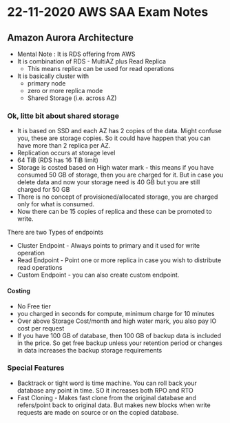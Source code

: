 # 22-11-2020 AWS SAA Exam Notes

## Amazon Aurora Architecture

* Mental Note : It is RDS offering from AWS
* It is combination of RDS - MultiAZ plus Read Replica
  * This means replica can be used for read operations
* It is basically cluster with
  * primary node
  * zero or more replica mode
  * Shared Storage (i.e. across AZ)

### Ok, litte bit about shared storage

* It is based on SSD and each AZ has 2 copies of the data. Might confuse you, these are storage copies. So it could have happen that you can have more than 2 replica per AZ.
* Replication occurs at storage level
* 64 TiB (RDS has 16 TiB limit)
* Storage is costed based on High water mark - this means if you have consumed 50 GB of storage, then you are charged for it. But in case you delete data and now your storage need is 40 GB but you are still charged for 50 GB
* There is no concept of provisioned/allocated storage, you are charged only for what is consumed.
* Now there can be 15 copies of replica and these can be promoted to write.

There are two Types of endpoints

* Cluster Endpoint - Always points to primary and it used for write operation
* Read Endpoint - Point one or more replica in case you wish to distribute read operations
* Custom Endpoint - you can also create custom endpoint.

#### Costing

* No Free tier
* you charged in seconds for compute, minimum charge for 10 minutes
* Over above Storage Cost/month and high water mark, you also pay IO cost per request
* If you have 100 GB of database, then 100 GB of backup data is included in the price. So get free backup unless your retention period or changes in data increases the backup storage requirements

### Special Features

* Backtrack or tight word is time machine. You can roll back your database any point in time. SO it increases both RPO and RTO
* Fast Cloning - Makes fast clone from the original database and refers/point back to original data. But makes new blocks when write requests are made on source or on the copied database.